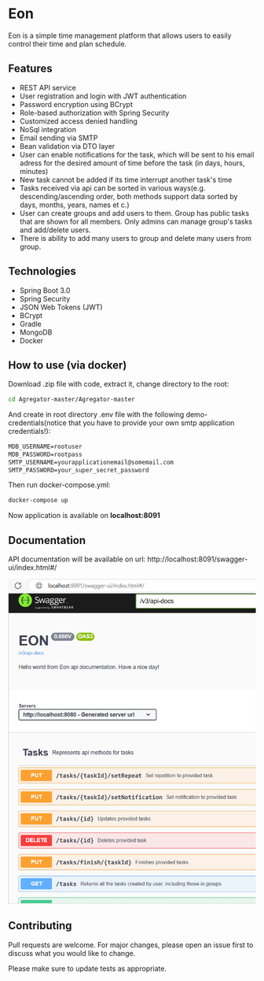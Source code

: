 # Eon
Eon is a simple time management platform that allows users to easily control their time and plan schedule.

## Features
* REST API service
* User registration and login with JWT authentication
* Password encryption using BCrypt
* Role-based authorization with Spring Security
* Customized access denied handling
* NoSql integration
* Email sending via SMTP
* Bean validation via DTO layer
* User can enable notifications for the task, which will be sent to his email adress for the desired amount of time before the task (in days, hours, minutes)
* New task cannot be added if its time interrupt another task's time
* Tasks received via api can be sorted in various ways(e.g. descending/ascending order, both methods support data sorted by days, months, years, names et c.)
* User can create groups and add users to them. Group has public tasks that are shown for all members. Only admins can manage group's tasks and add/delete users.
* There is ability to add many users to group and delete many users from group.


## Technologies
* Spring Boot 3.0
* Spring Security
* JSON Web Tokens (JWT)
* BCrypt
* Gradle
* MongoDB
* Docker

## How to use (via docker)
Download .zip file with code, extract it, change directory to the root:
```bash
cd Agregator-master/Agregator-master
```
And create in root directory .env file with the following demo-credentials(notice that
you have to provide your own smtp application credentials!):
```text
MDB_USERNAME=rootuser
MDB_PASSWORD=rootpass
SMTP_USERNAME=yourapplicationemail@somemail.com
SMTP_PASSWORD=your_super_secret_password
```


Then run docker-compose.yml:
```bash
docker-compose up
```
Now application is available on **localhost:8091**

## Documentation
API documentation will be available on url: http://localhost:8091/swagger-ui/index.html#/

![img.png](img.png)


## Contributing

Pull requests are welcome. For major changes, please open an issue first
to discuss what you would like to change.

Please make sure to update tests as appropriate.



 
 
